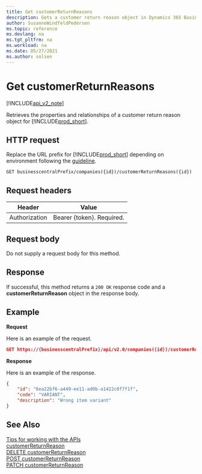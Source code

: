 ```yaml
---
title: Get customerReturnReasons
description: Gets a customer return reason object in Dynamics 365 Business Central.
author: SusanneWindfeldPedersen
ms.topic: reference
ms.devlang: na
ms.tgt_pltfrm: na
ms.workload: na
ms.date: 05/27/2021
ms.author: solsen
---
```


<!-- NOTE: This article is an auto-generated stub from the metadata file. -->
<!-- The sections marked with an EDIT_IS_REQUIRED require manual editing. -->
# Get customerReturnReasons

[!INCLUDE[api_v2_note](../../../includes/api_v2_note.md)]

Retrieves the properties and relationships of a customer return reason object for [!INCLUDE[prod_short](../../../includes/prod_short.md)].

## HTTP request

Replace the URL prefix for [!INCLUDE[prod_short](../../../includes/prod_short.md)] depending on environment following the [guideline](../../v2.0/endpoints-apis-for-dynamics.md).
<!-- START>EDIT_IS_REQUIRED. There URL for accessing the endpoint might be different -->
```
GET businesscentralPrefix/companies({id})/customerReturnReasons({id})
```
<!-- END>EDIT_IS_REQUIRED -->
## Request headers

|Header|Value|
|------|-----|
|Authorization  |Bearer {token}. Required. |

## Request body

Do not supply a request body for this method.

## Response

If successful, this method returns a ```200 OK``` response code and a **customerReturnReason** object in the response body.

## Example

**Request**

Here is an example of the request.

```json
GET https://{businesscentralPrefix}/api/v2.0/companies({id})/customerReturnReasons({id})
```

**Response**

Here is an example of the response.

```json
{
    "id": "6ea22bf6-a449-ee11-ad0b-a1422c0f7f1f",
    "code": "VARIANT",
    "description": "Wrong item variant"
}
```

## See Also

[Tips for working with the APIs](/dynamics365/business-central/dev-itpro/developer/devenv-connect-apps-tips)  
[customerReturnReason](../resources/dynamics_customerReturnReason.md)  
[DELETE customerReturnReason](dynamics_customerreturnreason_delete.md)  
[POST customerReturnReason](dynamics_customerreturnreason_create.md)  
[PATCH customerReturnReason](dynamics_customerreturnreason_update.md)  
